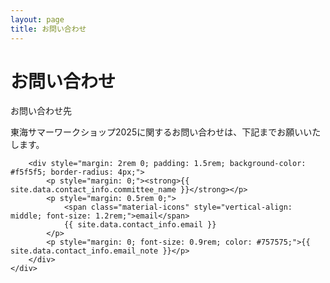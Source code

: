 ```yaml
---
layout: page
title: お問い合わせ
---
```


<h1 class="section-title">お問い合わせ</h1>

<div class="card" style="max-width: 600px; margin: 0 auto;">
    <div class="card-title">お問い合わせ先</div>
    <div class="card-content">
        <p>東海サマーワークショップ2025に関するお問い合わせは、下記までお願いいたします。</p>
        
        <div style="margin: 2rem 0; padding: 1.5rem; background-color: #f5f5f5; border-radius: 4px;">
            <p style="margin: 0;"><strong>{{ site.data.contact_info.committee_name }}</strong></p>
            <p style="margin: 0.5rem 0;">
                <span class="material-icons" style="vertical-align: middle; font-size: 1.2rem;">email</span>
                {{ site.data.contact_info.email }}
            </p>
            <p style="margin: 0; font-size: 0.9rem; color: #757575;">{{ site.data.contact_info.email_note }}</p>
        </div>
    </div>
</div>

<!-- <div class="grid grid-2" style="margin-top: 2rem;">
    <!-- <div class="card">
        <div class="card-title">よくあるご質問</div>
        <div class="card-content">
            {% for item in site.data.contact_info.faq %}
            <h4>Q: {{ item.question }}</h4>
            <p>A: {{ item.answer }}</p>
            {% endfor %}
        </div>
    </div>
    
    <div class="card">
        <div class="card-title">お問い合わせ内容例</div>
        <div class="card-content">
            <ul>
                {% for example in site.data.contact_info.inquiry_examples %}
                <li>{{ example }}</li>
                {% endfor %}
            </ul>
        </div>
    </div> -->
<!-- </div> --> 

<!-- <div class="card">
    <div class="card-title">最新情報</div>
    <div class="card-content">
        <p>{{ site.data.contact_info.social_media.description }}</p>
    </div>
</div> -->
